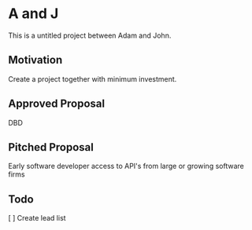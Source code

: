 # A and J
This is a untitled project between Adam and John.

## Motivation
Create a project together with minimum investment. 

## Approved Proposal
DBD

## Pitched Proposal
Early software developer access to API's from large or growing software firms

## Todo
[ ] Create lead list

